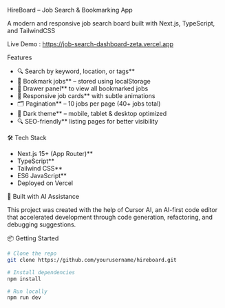 HireBoard – Job Search & Bookmarking App

A modern and responsive job search board built with Next.js, TypeScript, and TailwindCSS

Live Demo : https://job-search-dashboard-zeta.vercel.app

Features

- 🔍 Search by keyword, location, or tags**
- 📌 Bookmark jobs** – stored using localStorage
- 🧾 Drawer panel** to view all bookmarked jobs
- 📄 Responsive job cards** with subtle animations
- 🗂️ Pagination** – 10 jobs per page (40+ jobs total)
- 🌙 Dark theme** – mobile, tablet & desktop optimized
- 🔍 SEO-friendly** listing pages for better visibility

🛠 Tech Stack

- Next.js 15+ (App Router)**
- TypeScript**
-  Tailwind CSS**
- ES6 JavaScript**
- Deployed on Vercel

🤖 Built with AI Assistance

This project was created with the help of Cursor AI, an AI-first code editor that accelerated development through code generation, refactoring, and debugging suggestions.

📦 Getting Started

```bash
# Clone the repo
git clone https://github.com/yourusername/hireboard.git

# Install dependencies
npm install

# Run locally
npm run dev

